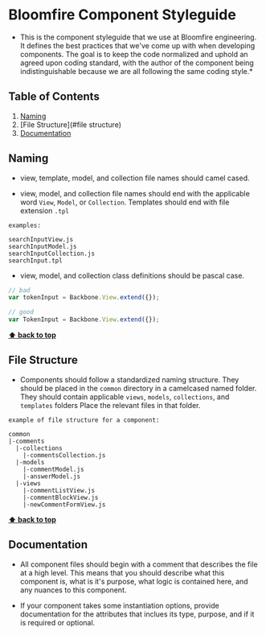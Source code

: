 # Bloomfire Component Styleguide

* This is the component styleguide that we use at Bloomfire engineering. It
defines the best practices that we've come up with when developing components.
The goal is to keep the code normalized and uphold an agreed upon coding standard,
with the author of the component being indistinguishable because we are all
following the same coding style.*

## Table of Contents

  1. [Naming](#naming)
  1. [File Structure](#file structure)
  1. [Documentation](#documentation)

## Naming

  - view, template, model, and collection file names should camel cased.

  - view, model, and collection file names should end with the applicable word `View`,
  `Model`, or `Collection`. Templates should end with file extension `.tpl`

  ```
  examples:

  searchInputView.js
  searchInputModel.js
  searchInputCollection.js
  searchInput.tpl
  ```

  - view, model, and collection class definitions should be pascal case.

  ```javascript
  // bad
  var tokenInput = Backbone.View.extend({});

  // good
  var TokenInput = Backbone.View.extend({});
  ```

  **[⬆ back to top](#table-of-contents)**

## File Structure

  - Components should follow a standardized naming structure. They should be
  placed in the `common` directory in a camelcased named folder. They should
  contain applicable `views`, `models`, `collections`, and `templates` folders
  Place the relevant files in that folder.

  ```
  example of file structure for a component:

  common
  |-comments
    |-collections
      |-commentsCollection.js
    |-models
      |-commentModel.js
      |-answerModel.js
    |-views
      |-commentListView.js
      |-commentBlockView.js
      |-newCommentFormView.js
  ```

  **[⬆ back to top](#table-of-contents)**

## Documentation

  - All component files should begin with a comment that describes the file
  at a high level. This means that you should describe what this component is,
  what is it's purpose, what logic is contained here, and any nuances to this
  component.

  - If your component takes some instantiation options, provide documentation
  for the attributes that inclues its type, purpose, and if it is required or
  optional.


